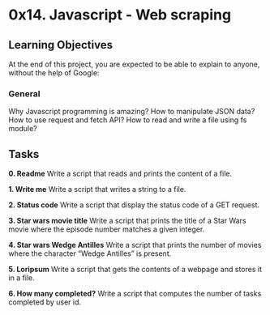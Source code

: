 # 0x14. Javascript - Web scraping

## Learning Objectives

At the end of this project, you are expected to be able to explain to anyone, without the help of Google:

### General

Why Javascript programming is amazing?
How to manipulate JSON data?
How to use request and fetch API?
How to read and write a file using fs module?

## Tasks

**0. Readme**
Write a script that reads and prints the content of a file.

**1. Write me**
Write a script that writes a string to a file.

**2. Status code**
Write a script that display the status code of a GET request.

**3. Star wars movie title**
Write a script that prints the title of a Star Wars movie where the episode number matches a given integer.

**4. Star wars Wedge Antilles**
Write a script that prints the number of movies where the character “Wedge Antilles” is present.

**5. Loripsum**
Write a script that gets the contents of a webpage and stores it in a file.

**6. How many completed?**
Write a script that computes the number of tasks completed by user id.